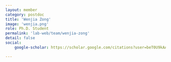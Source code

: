 ```yaml
---
layout: member
category: postdoc
title: 'Wenjia Zong'
image: 'wenjia.png'
role: Ph.D. Student
permalink: 'lab-web/team/wenjia-zong'
detail: false
social:
    google-scholar: https://scholar.google.com/citations?user=beT0U9kAAAAJ&hl=en

---
```


